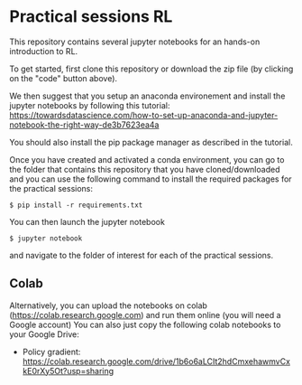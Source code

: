 # Practical sessions RL

This repository contains several jupyter notebooks for an hands-on introduction to RL.

To get started, first clone this repository or download the zip file (by clicking on the "code" button above).

We then suggest that you setup an anaconda environement and install the jupyter notebooks by following this tutorial:
https://towardsdatascience.com/how-to-set-up-anaconda-and-jupyter-notebook-the-right-way-de3b7623ea4a

You should also install the pip package manager as described in the tutorial.

Once you have created and activated a conda environment, you can go to the folder that contains this repository that you have cloned/downloaded and you can use the following command to install the required packages for the practical sessions:
```
$ pip install -r requirements.txt
```

You can then launch the jupyter notebook
```
$ jupyter notebook
```
and navigate to the folder of interest for each of the practical sessions.


## Colab

Alternatively, you can upload the notebooks on colab (https://colab.research.google.com) and run them online (you will need a Google account)
You can also just copy the following colab notebooks to your Google Drive:
* Policy gradient: https://colab.research.google.com/drive/1b6o6aLCIt2hdCmxehawmvCxkE0rXy5Ot?usp=sharing
